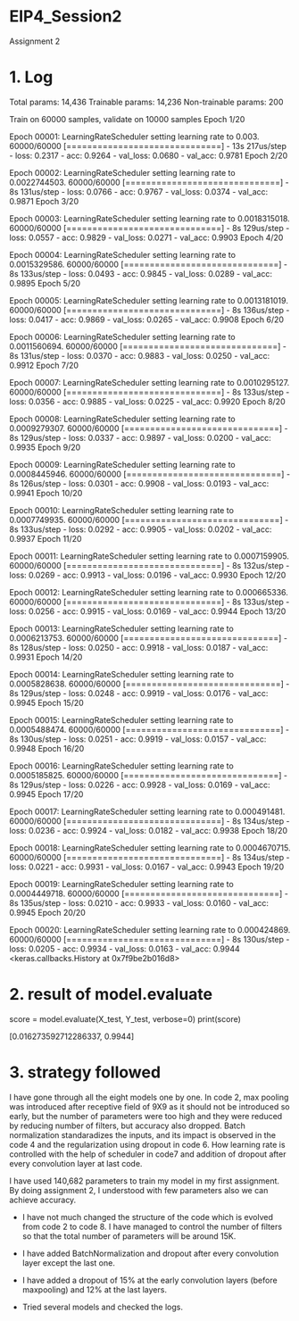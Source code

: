 # EIP4_Session2
Assignment 2
# 1. Log


Total params: 14,436
Trainable params: 14,236
Non-trainable params: 200


Train on 60000 samples, validate on 10000 samples
Epoch 1/20

Epoch 00001: LearningRateScheduler setting learning rate to 0.003.
60000/60000 [==============================] - 13s 217us/step - loss: 0.2317 - acc: 0.9264 - val_loss: 0.0680 - val_acc: 0.9781
Epoch 2/20

Epoch 00002: LearningRateScheduler setting learning rate to 0.0022744503.
60000/60000 [==============================] - 8s 131us/step - loss: 0.0766 - acc: 0.9767 - val_loss: 0.0374 - val_acc: 0.9871
Epoch 3/20

Epoch 00003: LearningRateScheduler setting learning rate to 0.0018315018.
60000/60000 [==============================] - 8s 129us/step - loss: 0.0557 - acc: 0.9829 - val_loss: 0.0271 - val_acc: 0.9903
Epoch 4/20

Epoch 00004: LearningRateScheduler setting learning rate to 0.0015329586.
60000/60000 [==============================] - 8s 133us/step - loss: 0.0493 - acc: 0.9845 - val_loss: 0.0289 - val_acc: 0.9895
Epoch 5/20

Epoch 00005: LearningRateScheduler setting learning rate to 0.0013181019.
60000/60000 [==============================] - 8s 136us/step - loss: 0.0417 - acc: 0.9869 - val_loss: 0.0265 - val_acc: 0.9908
Epoch 6/20

Epoch 00006: LearningRateScheduler setting learning rate to 0.0011560694.
60000/60000 [==============================] - 8s 131us/step - loss: 0.0370 - acc: 0.9883 - val_loss: 0.0250 - val_acc: 0.9912
Epoch 7/20

Epoch 00007: LearningRateScheduler setting learning rate to 0.0010295127.
60000/60000 [==============================] - 8s 133us/step - loss: 0.0356 - acc: 0.9885 - val_loss: 0.0225 - val_acc: 0.9920
Epoch 8/20

Epoch 00008: LearningRateScheduler setting learning rate to 0.0009279307.
60000/60000 [==============================] - 8s 129us/step - loss: 0.0337 - acc: 0.9897 - val_loss: 0.0200 - val_acc: 0.9935
Epoch 9/20

Epoch 00009: LearningRateScheduler setting learning rate to 0.0008445946.
60000/60000 [==============================] - 8s 126us/step - loss: 0.0301 - acc: 0.9908 - val_loss: 0.0193 - val_acc: 0.9941
Epoch 10/20

Epoch 00010: LearningRateScheduler setting learning rate to 0.0007749935.
60000/60000 [==============================] - 8s 133us/step - loss: 0.0292 - acc: 0.9905 - val_loss: 0.0202 - val_acc: 0.9937
Epoch 11/20

Epoch 00011: LearningRateScheduler setting learning rate to 0.0007159905.
60000/60000 [==============================] - 8s 132us/step - loss: 0.0269 - acc: 0.9913 - val_loss: 0.0196 - val_acc: 0.9930
Epoch 12/20

Epoch 00012: LearningRateScheduler setting learning rate to 0.000665336.
60000/60000 [==============================] - 8s 133us/step - loss: 0.0256 - acc: 0.9915 - val_loss: 0.0169 - val_acc: 0.9944
Epoch 13/20

Epoch 00013: LearningRateScheduler setting learning rate to 0.0006213753.
60000/60000 [==============================] - 8s 128us/step - loss: 0.0250 - acc: 0.9918 - val_loss: 0.0187 - val_acc: 0.9931
Epoch 14/20

Epoch 00014: LearningRateScheduler setting learning rate to 0.0005828638.
60000/60000 [==============================] - 8s 129us/step - loss: 0.0248 - acc: 0.9919 - val_loss: 0.0176 - val_acc: 0.9945
Epoch 15/20

Epoch 00015: LearningRateScheduler setting learning rate to 0.0005488474.
60000/60000 [==============================] - 8s 130us/step - loss: 0.0251 - acc: 0.9919 - val_loss: 0.0157 - val_acc: 0.9948
Epoch 16/20

Epoch 00016: LearningRateScheduler setting learning rate to 0.0005185825.
60000/60000 [==============================] - 8s 129us/step - loss: 0.0226 - acc: 0.9928 - val_loss: 0.0169 - val_acc: 0.9945
Epoch 17/20

Epoch 00017: LearningRateScheduler setting learning rate to 0.000491481.
60000/60000 [==============================] - 8s 134us/step - loss: 0.0236 - acc: 0.9924 - val_loss: 0.0182 - val_acc: 0.9938
Epoch 18/20

Epoch 00018: LearningRateScheduler setting learning rate to 0.0004670715.
60000/60000 [==============================] - 8s 134us/step - loss: 0.0221 - acc: 0.9931 - val_loss: 0.0167 - val_acc: 0.9943
Epoch 19/20

Epoch 00019: LearningRateScheduler setting learning rate to 0.0004449718.
60000/60000 [==============================] - 8s 135us/step - loss: 0.0210 - acc: 0.9933 - val_loss: 0.0160 - val_acc: 0.9945
Epoch 20/20

Epoch 00020: LearningRateScheduler setting learning rate to 0.000424869.
60000/60000 [==============================] - 8s 130us/step - loss: 0.0205 - acc: 0.9934 - val_loss: 0.0163 - val_acc: 0.9944
<keras.callbacks.History at 0x7f9be2b016d8>

# 2. result of model.evaluate
score = model.evaluate(X_test, Y_test, verbose=0)
print(score)

[0.016273592712286337, 0.9944]

# 3. strategy followed

I have gone through all the eight models one by one. In code 2, max pooling was introduced after receptive field of 9X9 as it should not be introduced so early, but the number of parameters were too high and they were reduced by reducing number of filters, but accuracy also dropped. Batch normalization standaradizes the inputs, and its impact is observed in the code 4 and the regularization using dropout in code 6. How learning rate is controlled with the help of scheduler in code7 and addition of dropout after every convolution layer at last code.

I have used 140,682 parameters to train my model in my first assignment. By doing assignment 2, I understood with few parameters also we can achieve accuracy.

* I have not much changed the structure of the code which is evolved from code 2 to code 8. I have managed to control the number of filters so that the total number of parameters will be around 15K. 

* I have added BatchNormalization and dropout after every convolution layer except the last one.

* I have added a dropout of 15% at the early convolution layers (before maxpooling) and 12% at the last layers.

* Tried several models and checked the logs.


